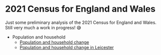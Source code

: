 # 2021 Census for England and Wales

Just some preliminary analysis of the 2021 Census for England and Wales. Still very much a work in progress! :sweat_smile:

- Population and household
  - [Population and household change](100-exploratory-analysis/101-population-households.html)
  - [Population and household change in Leicester](100-exploratory-analysis/102-population-households-Leicester.html)